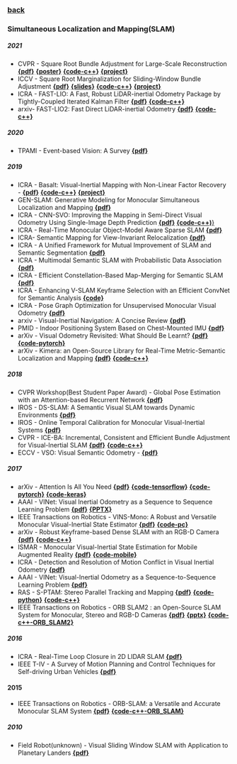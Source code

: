 ### [back](README.md)

### Simultaneous Localization and Mapping(SLAM)
##### 2021
- CVPR - Square Root Bundle Adjustment for Large-Scale Reconstruction [**{pdf}**](https://arxiv.org/pdf/2103.01843.pdf) [**{poster}**](https://cvg.cit.tum.de/_media/research/vslam/rootba/demmel2021cvpr_rootba_poster.pdf) [**{code-c++}**](https://github.com/NikolausDemmel/rootba) [**{project}**](https://cvg.cit.tum.de/research/vslam/rootba)
- ICCV - Square Root Marginalization for Sliding-Window Bundle Adjustment [**{pdf}**](https://arxiv.org/pdf/2109.02182.pdf) [**{slides}**](https://cvg.cit.tum.de/_media/research/vslam/rootvo/demmel2021rootvo_slides.pdf) [**{code-c++}**](https://gitlab.com/VladyslavUsenko/basalt) [**{project}**](https://cvg.cit.tum.de/research/vslam/rootvo)
- ICRA - FAST-LIO: A Fast, Robust LiDAR-inertial Odometry Package by Tightly-Coupled Iterated Kalman Filter [**{pdf}**](https://arxiv.org/pdf/2010.08196.pdf) [**{code-c++}**](https://github.com/hku-mars/FAST_LIO)
- arxiv- FAST-LIO2: Fast Direct LiDAR-inertial Odometry [**{pdf}**](https://arxiv.org/pdf/2107.06829.pdf) [**{code-c++}**](https://github.com/hku-mars/FAST_LIO)

##### 2020
- TPAMI - Event-based Vision: A Survey [**{pdf}**](https://arxiv.org/pdf/1904.08405.pdf)

##### 2019
- ICRA - Basalt: Visual-Inertial Mapping with Non-Linear Factor Recovery - [**{pdf}**](https://arxiv.org/pdf/1904.06504.pdf) [**{code-c++}**](https://github.com/VladyslavUsenko/basalt-mirror) [**{project}**](https://cvg.cit.tum.de/research/vslam/basalt)
- GEN-SLAM: Generative Modeling for Monocular Simultaneous Localization and Mapping [**{pdf}**](http://export.arxiv.org/abs/1902.02086)
- ICRA - CNN-SVO: Improving the Mapping in Semi-Direct Visual Odometry Using Single-Image Depth Prediction [**{pdf}**](https://arxiv.org/pdf/1810.01011.pdf) [**{code-c++)**}](https://github.com/yan99033/CNN-SVO)
- ICRA - Real-Time Monocular Object-Model Aware Sparse SLAM [**{pdf}**](https://arxiv.org/abs/1809.09149)
- ICRA- Semantic Mapping for View-Invariant Relocalization [**{pdf}**](http://www.cim.mcgill.ca/~jimmyli/pubs/li2019icra.pdf)
- ICRA - A Unified Framework for Mutual Improvement of SLAM and Semantic Segmentation [**{pdf}**](https://arxiv.org/abs/1812.10016)
- ICRA - Multimodal Semantic SLAM with Probabilistic Data Association [**{pdf}**](https://marinerobotics.mit.edu/sites/default/files/doherty_icra2019_revised.pdf)
- ICRA - Efficient Constellation-Based Map-Merging for Semantic SLAM [**{pdf}**](https://arxiv.org/abs/1809.09646)
- ICRA - Enhancing V-SLAM Keyframe Selection with an Efficient ConvNet for Semantic Analysis [**{code}**](https://github.com/Shathe/MiniNet)
- ICRA - Pose Graph Optimization for Unsupervised Monocular Visual Odometry [**{pdf}**](https://hal.archives-ouvertes.fr/hal-01874593v2/document)
- arxiv - Visual-Inertial Navigation: A Concise Review  [**{pdf}**](https://arxiv.org/abs/1906.02650v1)
- PMID - Indoor Positioning System Based on Chest-Mounted IMU  [**{pdf}**](https://www.google.com.hk/url?sa=t&rct=j&q=&esrc=s&source=web&cd=3&ved=2ahUKEwjWuLbBj9flAhVBBKYKHTJdAMcQFjACegQIAhAC&url=https%3A%2F%2Fwww.mdpi.com%2F1424-8220%2F19%2F2%2F420%2Fpdf&usg=AOvVaw3G8p_-3TjOtBlsi0NXr5ar)
- arXiv - Visual Odometry Revisited: What Should Be Learnt?  [**{pdf}**](https://arxiv.org/pdf/1909.09803.pdf) [**{code-pytorch}**](https://github.com/Huangying-Zhan/DF-VO)
- arXiv - Kimera: an Open-Source Library for Real-Time Metric-Semantic Localization and Mapping  [**{pdf}**](https://arxiv.org/abs/1910.02490) [**{code-c++}**](https://github.com/MIT-SPARK/Kimera-VIO)


##### 2018
- CVPR Workshop(Best Student Paper Award) - Global Pose Estimation with an Attention-based Recurrent Network [**{pdf}**](https://arxiv.org/pdf/1802.06857.pdf)
- IROS - DS-SLAM: A Semantic Visual SLAM towards Dynamic Environments [**{pdf}**](https://arxiv.org/abs/1809.08379)
- IROS - Online Temporal Calibration for Monocular Visual-Inertial Systems [**{pdf}**](http://arxiv.org/pdf/1808.00692)
- CVPR - ICE-BA: Incremental, Consistent and Efficient Bundle Adjustment for Visual-Inertial SLAM [**{pdf}**](http://openaccess.thecvf.com/content_cvpr_2018/papers/Liu_ICE-BA_Incremental_Consistent_CVPR_2018_paper.pdf) [**{code-c++}**](https://github.com/baidu/ICE-BA)
- ECCV - VSO: Visual Semantic Odometry - [**{pdf}**](https://demuc.de/papers/lianos2018vso.pdf)

##### 2017
- arXiv - Attention Is All You Need [**{pdf}**](https://arxiv.org/pdf/1706.03762.pdf) [**{code-tensorflow}**](https://github.com/Kyubyong/transformer) [**{code-pytorch}**](https://github.com/jadore801120/attention-is-all-you-need-pytorch) [**{code-keras}**](https://github.com/bojone/attention)
- AAAI - VINet: Visual Inertial Odometry as a Sequence to Sequence Learning Problem [**{pdf}**](http://www.cs.ox.ac.uk/files/9028/CS-RR-17-05.pdf) [**{PPTX}**](http://120.52.51.96/cseweb.ucsd.edu/classes/sp17/cse252C-a/CSE252C_20170517.pdf)
- IEEE Transactions on Robotics - VINS-Mono: A Robust and Versatile Monocular Visual-Inertial State Estimator [**{pdf}**](https://arxiv.org/pdf/1708.03852.pdf) [**{code-pc}**](https://github.com/HKUST-Aerial-Robotics/VINS-Mono)
- arXiv - Robust Keyframe-based Dense SLAM with an RGB-D Camera [**{pdf}**](https://arxiv.org/pdf/1711.05166.pdf) [**{code-c++}**](https://github.com/ZJUCVG/EIBA)
- ISMAR - Monocular Visual-Inertial State Estimation for Mobile Augmented Reality [**{pdf}**](http://www.ece.ust.hk/~eeshaojie/ismar2017peiliang.pdf) [**{code-mobile}**](https://github.com/HKUST-Aerial-Robotics/VINS-Mobile)
- ICRA - Detection and Resolution of Motion Conflict in Visual Inertial Odometry [**{pdf}**](https://web.wpi.edu/Pubs/ETD/Available/etd-072918-114830/unrestricted/bpwiselybabu.pdf)
- AAAI - VINet: Visual-Inertial Odometry as a Sequence-to-Sequence Learning Problem [**{pdf}**](https://arxiv.org/abs/1701.08376)
- RAS - S-PTAM: Stereo Parallel Tracking and Mapping  [**{pdf}**](http://webdiis.unizar.es/~jcivera/papers/pire_etal_ras17.pdf) [**{code-python}**](https://github.com/uoip/stereo_ptam) [**{code-c++}**](https://github.com/lrse/sptam)
- IEEE Transactions on Robotics - ORB SLAM2 : an Open-Source SLAM System for Monocular, Stereo and RGB-D Cameras  [**{pdf}**](https://arxiv.org/pdf/1610.06475.pdf) [**{pptx}**](http://cseweb.ucsd.edu/classes/sp17/cse252C-a/CSE252C_20170503.pdf) [**{code-c++-ORB_SLAM2}**](https://github.com/raulmur/ORB_SLAM2)

##### 2016
- ICRA - Real-Time Loop Closure in 2D LIDAR SLAM [**{pdf}**](https://ai.google/research/pubs/pub45466)
- IEEE T-IV - A Survey of Motion Planning and Control Techniques for Self-driving Urban Vehicles [**{pdf}**](https://arxiv.org/pdf/1604.07446.pdf)

#### 2015
- IEEE Transactions on Robotics - ORB-SLAM: a Versatile and Accurate Monocular SLAM System  [**{pdf}**](https://arxiv.org/pdf/1502.00956.pdf) [**{code-c++-ORB_SLAM}**](https://github.com/raulmur/ORB_SLAM)

##### 2010
- Field Robot(unknown) - Visual Sliding Window SLAM with Application to Planetary Landers [**{pdf}**](https://pdfs.semanticscholar.org/eeae/6c73a41a4ba106e82e10f577019d88302ba5.pdf)